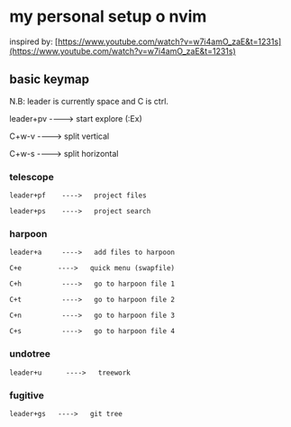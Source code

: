 # my personal setup o nvim

inspired by: [https://www.youtube.com/watch?v=w7i4amO_zaE&t=1231s](https://www.youtube.com/watch?v=w7i4amO_zaE&t=1231s)


## basic keymap

N.B: leader is currently space and C is ctrl.

leader+pv    ---->   start explore (:Ex)

C+w-v        ---->   split vertical

C+w-s        ---->   split horizontal

### telescope
    leader+pf    ---->   project files

    leader+ps    ---->   project search

### harpoon
    leader+a     ---->   add files to harpoon

    C+e         ---->   quick menu (swapfile)

    C+h          ---->   go to harpoon file 1

    C+t          ---->   go to harpoon file 2

    C+n          ---->   go to harpoon file 3

    C+s          ---->   go to harpoon file 4

### undotree

    leader+u      ---->   treework

### fugitive    

    leader+gs   ---->   git tree

